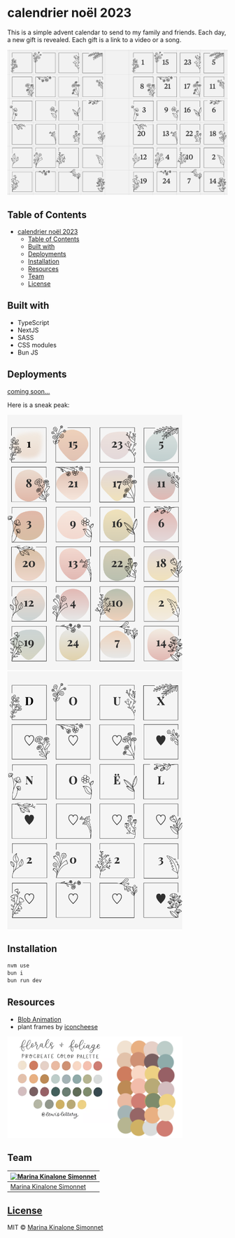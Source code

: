 # calendrier noël 2023

This is a simple advent calendar to send to my family and friends.
Each day, a new gift is revealed.
Each gift is a link to a video or a song.

<img src="https://github.com/marinakinalone/calendrier-noel-2023/raw/main/public/mocks.png" width="600">

## Table of Contents

- [calendrier noël 2023](#calendrier-noël-2023)
  - [Table of Contents](#table-of-contents)
  - [Built with](#built-with)
  - [Deployments](#deployments)
  - [Installation](#installation)
  - [Resources](#resources)
  - [Team](#team)
  - [License](#license)

## Built with

- TypeScript
- NextJS
- SASS
- CSS modules
- Bun JS

## Deployments

[coming soon...](https://)

Here is a sneak peak:

<img src="https://github.com/marinakinalone/calendrier-noel-2023/raw/main/public/result-calendar.png" width="400" >
<img src="https://github.com/marinakinalone/calendrier-noel-2023/raw/main/public/result-christmas.png" width="400">

## Installation

```bash
nvm use
bun i
bun run dev
```

## Resources

- [Blob Animation](https://blobanimation.com/)
- plant frames by [iconcheese](https://thenounproject.com/browse/collection-icon/plant-frame-174590/?p=1)

<img src="https://github.com/marinakinalone/calendrier-noel-2023/raw/main/public/palette.png" width="400">

## Team

| [![Marina Kinalone Simonnet](https://avatars.githubusercontent.com/u/63544936?v=3&s=144)](https://github.com/marinakinalone) |
| ---------------------------------------------------------------------------------------------------------------------------- |
| [Marina Kinalone Simonnet](https://github.com/marinakinalone)                                                                |

## [License](https://github.com/marinakinalone/calendrier-noel-2023/blob/main/LICENSE.txt)

MIT © [Marina Kinalone Simonnet](https://github.com/marinakinalone)
